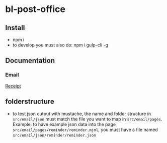 # bl-post-office

## Install

- npm i
- to develop you must also do: npm i gulp-cli -g

## Documentation

### Email

[Receipt](docs/email/receipt.md)

## folderstructure

- to test json output with mustache, the name and folder structure in
  `src/email/json` must match the file you want to map in `src/email/pages`.
  Example: to have example json data into the page `src/email/pages/reminder/reminder.mjml`,
  you must have a file named `src/email/json/reminder/reminder.json`

